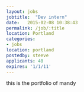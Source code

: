 ```yaml
---
layout: jobs
jobtitle:  "Dev intern"
date:   2015-02-08 10:38:43
permalink: /job/:title
location: Portland
categories: 
- jobs
location: portland
postedby: steeve
applicants: 40
expires: '1/1/11'
---
```


this is the portfolio of mandy